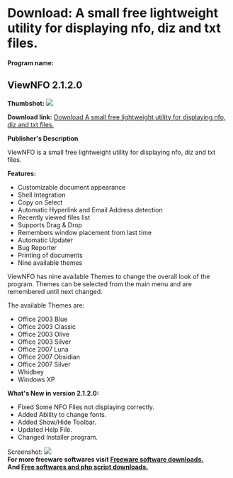 # Download: A small free lightweight utility for displaying nfo, diz and txt files.

**Program name:**

## ViewNFO 2.1.2.0

  
**Thumbshot:** ![](http://www.freewarefiles.com/screenshot/viewnfo2_md.gif)   
  
**Download link:** [Download A small free lightweight utility for displaying nfo, diz and txt files.](http://freesoftwares.boysofts.com/ViewNFO_program_44475.html)  
  


**Publisher's Description**  
  


ViewNFO is a small free lightweight utility for displaying nfo, diz and txt files. 

**Features:**

  * Customizable document appearance 
  * Shell Integration 
  * Copy on Select 
  * Automatic Hyperlink and Email Address detection 
  * Recently viewed files list 
  * Supports Drag & Drop 
  * Remembers window placement from last time 
  * Automatic Updater 
  * Bug Reporter 
  * Printing of documents 
  * Nine available themes 

ViewNFO has nine available Themes to change the overall look of the program. Themes can be selected from the main menu and are remembered until next changed.

The available Themes are:

  * Office 2003 Blue 
  * Office 2003 Classic 
  * Office 2003 Olive 
  * Office 2003 Silver 
  * Office 2007 Luna 
  * Office 2007 Obsidian 
  * Office 2007 Silver 
  * Whidbey 
  * Windows XP 

**What's New in version 2.1.2.0:**

  * Fixed Some NFO Files not displaying correctly. 
  * Added Ability to change fonts. 
  * Added Show/Hide Toolbar. 
  * Updated Help File. 
  * Changed Installer program. 

  
  
Screenshot: ![](http://www.freewarefiles.com/screenshot/viewnfo2.gif)   
**For more freeware softwares visit [Freeware software downloads.](http://freesoftwares.boysofts.com/)**   
**And [Free softwares and php script downloads.](http://www.boysofts.com/)**
